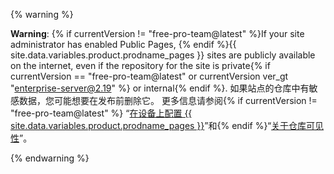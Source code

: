   {% warning %}

  **Warning**: {% if currentVersion != "free-pro-team@latest" %}If your site administrator has enabled Public Pages, {% endif %}{{ site.data.variables.product.prodname_pages }} sites are publicly available on the internet, even if the repository for the site is private{% if currentVersion == "free-pro-team@latest" or currentVersion ver_gt "enterprise-server@2.19" %} or internal{% endif %}. 如果站点的仓库中有敏感数据，您可能想要在发布前删除它。 更多信息请参阅{% if currentVersion != "free-pro-team@latest" %} “[在设备上配置 {{ site.data.variables.product.prodname_pages }}](/enterprise/admin/installation/configuring-github-pages-on-your-appliance#making-github-pages-publicly-accessible)”和{% endif %}“[关于仓库可见性](/github/creating-cloning-and-archiving-repositories/about-repository-visibility)”。

  {% endwarning %}
